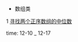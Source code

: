 - 数组类

1 [寻找两个正序数组的中位数](https://leetcode-cn.com/problems/median-of-two-sorted-arrays/) 

time: 12-10 _ 12-17